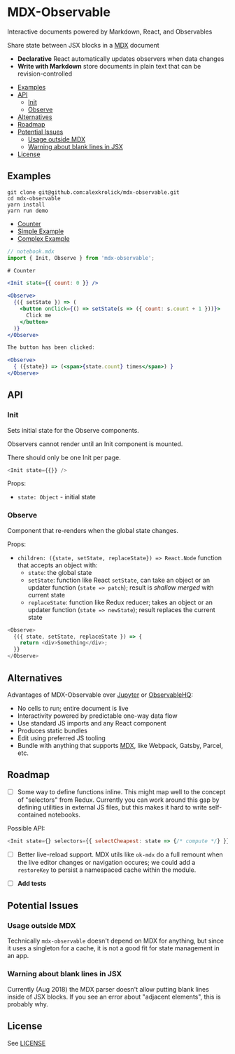 # MDX-Observable

Interactive documents powered by Markdown, React, and Observables

Share state between JSX blocks in a [MDX](https://mdxjs.com/) document

- **Declarative** React automatically updates observers when data changes
- **Write with Markdown** store documents in plain text that can be revision-controlled

<!-- START doctoc generated TOC please keep comment here to allow auto update -->
<!-- DON'T EDIT THIS SECTION, INSTEAD RE-RUN doctoc TO UPDATE -->

- [Examples](#examples)
- [API](#api)
  - [Init](#init)
  - [Observe](#observe)
- [Alternatives](#alternatives)
- [Roadmap](#roadmap)
- [Potential Issues](#potential-issues)
  - [Usage outside MDX](#usage-outside-mdx)
  - [Warning about blank lines in JSX](#warning-about-blank-lines-in-jsx)
- [License](#license)

<!-- END doctoc generated TOC please keep comment here to allow auto update -->

## Examples

```
git clone git@github.com:alexkrolick/mdx-observable.git
cd mdx-observable
yarn install
yarn run demo
```

- [Counter](./demo/counter.mdx)
- [Simple Example](./demo/simple.mdx)
- [Complex Example](./demo/complex.mdx)

```jsx
// notebook.mdx
import { Init, Observe } from 'mdx-observable';

# Counter

<Init state={{ count: 0 }} />

<Observe>
  {({ setState }) => (
    <button onClick={() => setState(s => ({ count: s.count + 1 }))}>
      Click me
    </button>
  )}
</Observe>

The button has been clicked:

<Observe>
  { ({state}) => (<span>{state.count} times</span>) }
</Observe>
```

## API

### Init

Sets initial state for the Observe components.

Observers cannot render until an Init component is mounted.

There should only be one Init per page.

```js
<Init state={{}} />
```

Props:

- `state: Object` - initial state

### Observe

Component that re-renders when the global state changes.

Props:

- `children: ({state, setState, replaceState}) => React.Node`
  function that accepts an object with:
  - `state`: the global state
  - `setState`: function like React `setState`, can take an object or an updater function (`state => patch`); result is _shallow merged_ with current state
  - `replaceState`: function like Redux reducer; takes an object or an updater function (`state => newState`); result replaces the current state

```js
<Observe>
  {({ state, setState, replaceState }) => {
    return <div>Something</div>;
  }}
</Observe>
```

## Alternatives

Advantages of MDX-Observable over [Jupyter](https://jupyter.org/) or [ObservableHQ](https://beta.observablehq.com/scratchpad):

- No cells to run; entire document is live
- Interactivity powered by predictable one-way data flow
- Use standard JS imports and any React component
- Produces static bundles
- Edit using preferred JS tooling
- Bundle with anything that supports [MDX](https://mdxjs.com/getting-started/), like Webpack, Gatsby, Parcel, etc.

## Roadmap

- [ ] Some way to define functions inline. This might map well to the concept of "selectors" from Redux. Currently you can work around this gap by defining utilities in external JS files, but this makes it hard to write self-contained notebooks.

Possible API:

```js
<Init state={} selectors={{ selectCheapest: state => {/* compute */} }} />
```

- [ ] Better live-reload support. MDX utils like `ok-mdx` do a full remount when the live editor changes or navigation occures; we could add a `restoreKey` to persist a namespaced cache within the module.

- [ ] **Add tests**

## Potential Issues

### Usage outside MDX

Technically `mdx-observable` doesn't depend on MDX for anything, but since it uses a singleton for a cache, it is not a good fit for state management in an app.

### Warning about blank lines in JSX

Currently (Aug 2018) the MDX parser doesn't allow putting blank lines inside of JSX blocks. If you see an error about "adjacent elements", this is probably why.

## License

See [LICENSE](./LICENSE)
